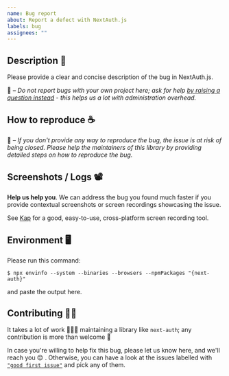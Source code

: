 ```yaml
---
name: Bug report
about: Report a defect with NextAuth.js
labels: bug
assignees: ""
---
```


## Description 🐜

Please provide a clear and concise description of the bug in NextAuth.js.

🚧 – _Do not report bugs with your own project here; ask for help [by raising a question instead](https://github.com/nextauthjs/next-auth/issues/new?assignees=&labels=question&template=question.md) - this helps us a lot with administration overhead._

## How to reproduce ☕️

🚧 – _If you don't provide any way to reproduce the bug, the issue is at risk of being closed. Please help the maintainers of this library by providing detailed steps on how to reproduce the bug._

## Screenshots / Logs 📽

**Help us help you**. We can address the bug you found much faster if you provide contextual screenshots or screen recordings showcasing the issue.

See [Kap](https://getkap.co/) for a good, easy-to-use, cross-platform screen recording tool.

## Environment 🖥

Please run this command:

```
$ npx envinfo --system --binaries --browsers --npmPackages "{next-auth}"
```

and paste the output here.

## Contributing 🙌🏽

It takes a lot of work 🏋🏻‍♀️ maintaining a library like `next-auth`; any contribution is more than welcome 💚

In case you're willing to help fix this bug, please let us know here, and we'll reach you 😊 . Otherwise, you can have a look at the issues labelled with [`"good first issue"`](https://github.com/nextauthjs/next-auth/issues?q=is%3Aissue+is%3Aopen+label%3A%22good+first+issue%22) and pick any of them.
